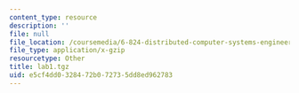 ```yaml
---
content_type: resource
description: ''
file: null
file_location: /coursemedia/6-824-distributed-computer-systems-engineering-spring-2006/e5cf4dd0328472b072735dd8ed962783_lab1.tgz
file_type: application/x-gzip
resourcetype: Other
title: lab1.tgz
uid: e5cf4dd0-3284-72b0-7273-5dd8ed962783
---
```

